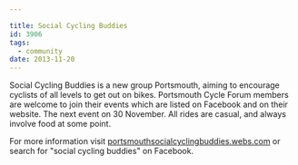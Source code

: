 ```yaml
---

title: Social Cycling Buddies
id: 3906
tags:
  - community
date: 2013-11-20
---
```


Social Cycling Buddies is a new group Portsmouth, aiming to encourage cyclists of all levels to get out on bikes. Portsmouth Cycle Forum members are welcome to join their events which are listed on Facebook and on their website. The next event on 30 November. All rides are casual, and always involve food at some point.

For more information visit [portsmouthsocialcyclingbuddies.webs.com](http://portsmouthsocialcyclingbuddies.webs.com/) or search for "social cycling buddies" on Facebook.
